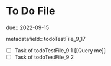 # To Do File

due:: 2022-09-15

metadatafield:: todoTestFile_9\_17

- [ ] Task of todoTestFile_9 1 [[Query me]]
- [ ] Task of todoTestFile_9 2
